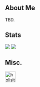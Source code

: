 ## About Me

TBD. 

## Stats

![](https://github-readme-stats.vercel.app/api?username=xiedaxia1hao&include_all_commits=true&count_private=true)
![](https://github-profile-trophy.vercel.app/?username=xiedaxia1hao&theme=onedark&column=6)

## Misc. 

[<img align="left" alt="holisitc_developer | LinkedIn" width="35px" src="https://cdn.jsdelivr.net/npm/simple-icons@3.13.0/icons/linkedin.svg" />][linkedin]


[linkedin]: https://www.linkedin.com/in/hang-xie/


<!--
**xiedaxia1hao/xiedaxia1hao** is a ✨ _special_ ✨ repository because its `README.md` (this file) appears on your GitHub profile.

Here are some ideas to get you started:

- 🔭 I’m currently working on ...
- 🌱 I’m currently learning ...
- 👯 I’m looking to collaborate on ...
- 🤔 I’m looking for help with ...
- 💬 Ask me about ...
- 📫 How to reach me: ...
- 😄 Pronouns: ...
- ⚡ Fun fact: ...
-->
